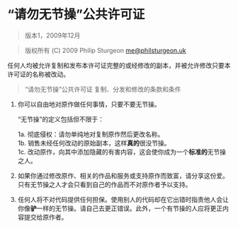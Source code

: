 # “请勿无节操”公共许可证

> 版本1，2009年12月

> 版权所有 (C) 2009 Philip Sturgeon <me@philsturgeon.uk>

任何人均被允许复制和发布本许可证完整的或经修改的副本，并被允许修改只要本许可证的名称被改动。

> “请勿无节操”公共许可证
> 复制、分发和修改的条款和条件

 1. 你可以自由地对原作做任何事情，只要不要无节操。

     “无节操”的定义包括但不限于：

	 1a. 彻底侵权：请勿单纯地对复制原作然后更改名称。  
	 1b. 销售未经任何改动的原始副本，这样<b>真的</b>很没节操。  
	 1c. 改动原作，向其中添加隐藏的有害内容，这会使你成为一个<b>标准的</b>无节操之人。  

 2. 如果你通过修改原作、相关的作品和服务或支持原作而致富，请分享这份爱。只有无节操之人才会只看到自己的作品而不对原作者予以支持。

 3. 任何人将不对代码提供任何担保。使用别人的代码却在它出错时指责他人会让你像<b>驴</b>一样的无节操。请自己去更正错误。此外，一个有节操的人应将更正内容提交给原作者。
